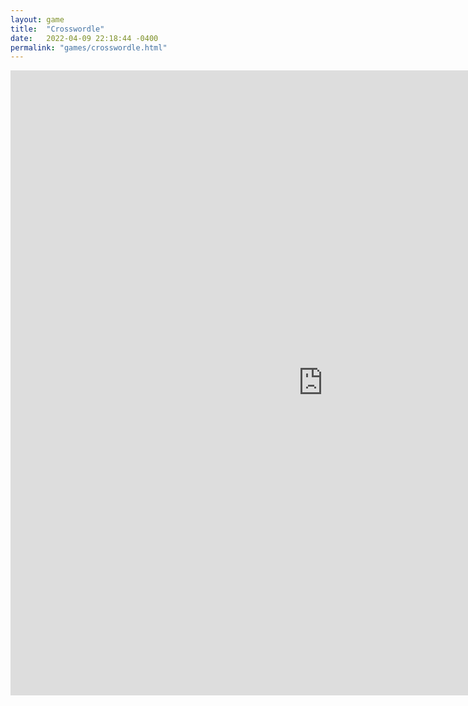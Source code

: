 ```yaml
---
layout: game
title:  "Crosswordle"
date:   2022-04-09 22:18:44 -0400
permalink: "games/crosswordle.html"
---
```

<iframe mozallowfullscreen="true"  width="1000" height="1000" allow="autoplay; fullscreen *; geolocation; microphone; camera; midi; monetization; xr-spatial-tracking; gamepad; gyroscope; accelerometer; xr; cross-origin-isolated" frameborder="0" src="https://s3.us-west-1.amazonaws.com/magikarpierz.com/magikarpierz/games/crosswordle/index.html" msallowfullscreen="true" scrolling="no" allowfullscreen="true" webkitallowfullscreen="true" id="game_drop" allowtransparency="true"></iframe>

[jekyll-docs]: https://jekyllrb.com/docs/home
[jekyll-gh]:   https://github.com/jekyll/jekyll
[jekyll-talk]: https://talk.jekyllrb.com/
